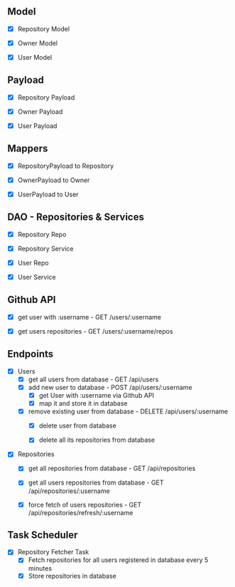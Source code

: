 ## Model
-   [x] Repository Model
-   [x] Owner Model
-   [X] User Model


## Payload
-   [x] Repository Payload
-   [x] Owner Payload
-   [x] User Payload


## Mappers
-   [x] RepositoryPayload to Repository
-   [x] OwnerPayload to Owner
-   [x] UserPayload to User


## DAO - Repositories & Services 
-   [x] Repository Repo
-   [x] Repository Service
-   [x] User Repo
-   [x] User Service


## Github API
-   [x] get user with :username - GET /users/:username
-   [x] get users repositories - GET /users/:username/repos


## Endpoints
-   [x] Users
    -   [x] get all users from database - GET /api/users
    -   [x] add new user to database - POST /api/users/:username
        -   [x] get User with :username via Github API
        -   [x] map it and store it in database
    -   [x] remove existing user from database - DELETE /api/users/:username
        -   [x] delete user from database
        -   [x] delete all its repositories from database
        
        
-   [x] Repositories
    -   [x] get all repositories from database - GET /api/repositories
    -   [x] get all users repositories from database - GET /api/repositories/:username
    -   [x] force fetch of users repositories - GET /api/repositories/refresh/:username
    
    
## Task Scheduler
-   [x] Repository Fetcher Task
    -   [x] Fetch repositories for all users registered in database every 5 minutes
    -   [x] Store repositories in database